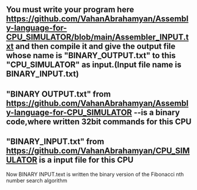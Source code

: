 You must write your program here https://github.com/VahanAbrahamyan/Assembly-language-for-CPU_SIMULATOR/blob/main/Assembler_INPUT.txt
and then compile it and give the output file whose name is "BINARY_OUTPUT.txt" to this "CPU_SIMULATOR" as input.(Input file name is BINARY_INPUT.txt)
-------------------------------------------------------------------------------------------------------------------------------------------------------------------
"BINARY OUTPUT.txt" from https://github.com/VahanAbrahamyan/Assembly-language-for-CPU_SIMULATOR --is a binary code,where written 32bit commands for this CPU
-------------------------------------------------------------------------------------------------------------------------------------------------------------------
"BINARY_INPUT.txt"  from https://github.com/VahanAbrahamyan/CPU_SIMULATOR is a input file for this CPU
-------------------------------------------------------------------------------------------------------------------------------------------------------------------
Now BINARY INPUT.text is written the binary version of the Fibonacci nth number search algorithm
